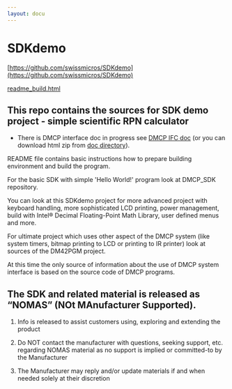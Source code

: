```yaml
---
layout: docu
---
```


# SDKdemo

[https://github.com/swissmicros/SDKdemo](https://github.com/swissmicros/SDKdemo)

[readme_build.html](readme_build.html)

## This repo contains the sources for SDK demo project - simple scientific RPN calculator

- There is DMCP interface doc in progress see [DMCP IFC doc](http://technical.swissmicros.com/dmcp/doc/DMCP-ifc-html/) 
(or you can download html zip from [doc directory](http://technical.swissmicros.com/dmcp/doc/)).


README file contains basic instructions how to prepare building environment and build the program.

For the basic SDK with simple 'Hello World!' program look at DMCP_SDK repository.

You can look at this SDKdemo project for more advanced project with
keyboard handling, more sophisticated LCD printing, power management, build with Intel® Decimal
Floating-Point Math Library, user defined menus and more.

For ultimate project which uses other aspect of the DMCP system (like system timers, bitmap printing
to LCD or printing to IR printer) look at sources of the DM42PGM project.

At this time the only source of information about the use of DMCP system interface is based on
the source code of DMCP programs.

## The SDK and related material is released as “NOMAS”  (NOt MAnufacturer Supported).

1. Info is released to assist customers using, exploring and extending the product

1. Do NOT contact the manufacturer with questions, seeking support, etc. regarding NOMAS material as no support is implied or committed-to by the Manufacturer

1. The Manufacturer may reply and/or update materials if and when needed solely at their discretion
